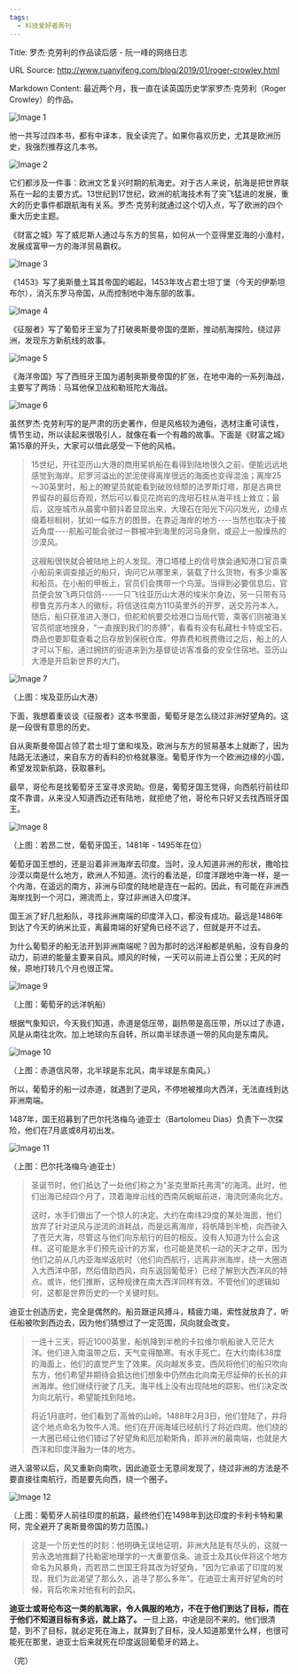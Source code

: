 ```yaml
---
tags:
  - 科技爱好者周刊
---
```

Title: 罗杰·克劳利的作品读后感 - 阮一峰的网络日志

URL Source: http://www.ruanyifeng.com/blog/2019/01/roger-crowley.html

Markdown Content:
最近两个月，我一直在读英国历史学家罗杰·克劳利（Roger Crowley）的作品。

![Image 1](https://www.wangbase.com/blogimg/asset/201901/bg2019011701.jpg)

他一共写过四本书，都有中译本，我全读完了。如果你喜欢历史，尤其是欧洲历史，我强烈推荐这几本书。

![Image 2](https://www.wangbase.com/blogimg/asset/201901/bg2019011702.jpg)

它们都涉及一件事：欧洲文艺复兴时期的航海史。对于古人来说，航海是把世界联系在一起的主要方式。13世纪到17世纪，欧洲的航海技术有了突飞猛进的发展，重大的历史事件都跟航海有关系。罗杰·克劳利就通过这个切入点，写了欧洲的四个重大历史主题。

《财富之城》写了威尼斯人通过与东方的贸易，如何从一个亚得里亚海的小渔村，发展成富甲一方的海洋贸易霸权。

![Image 3](https://www.wangbase.com/blogimg/asset/201901/bg2019011703.jpg)

《1453》写了奥斯曼土耳其帝国的崛起，1453年攻占君士坦丁堡（今天的伊斯坦布尔），消灭东罗马帝国，从而控制地中海东部的故事。

![Image 4](https://www.wangbase.com/blogimg/asset/201901/bg2019011704.jpg)

《征服者》写了葡萄牙王室为了打破奥斯曼帝国的垄断，推动航海探险，绕过非洲，发现东方新航线的故事。

![Image 5](https://www.wangbase.com/blogimg/asset/201901/bg2019011705.jpg)

《海洋帝国》写了西班牙王国为遏制奥斯曼帝国的扩张，在地中海的一系列海战，主要写了两场：马耳他保卫战和勒班陀大海战。

![Image 6](https://www.wangbase.com/blogimg/asset/201901/bg2019011706.jpg)

虽然罗杰·克劳利写的是严肃的历史著作，但是风格较为通俗，选材注重可读性，情节生动，所以读起来很吸引人，就像在看一个有趣的故事。下面是《财富之城》第15章的开头，大家可以借此感受一下他的风格。

> 15世纪，开往亚历山大港的商用桨帆船在看得到陆地很久之前，便能远远地感觉到海岸。尼罗河溢出的淤泥使得离岸很远的海面也变得混浊；离岸25～30英里时，船上的瞭望员就能看到破败倾颓的法罗斯灯塔，那是古典世界留存的最后奇观，然后可以看见花岗岩的庞培石柱从海平线上耸立；最后，这座城市从晨雾中颤抖着显现出来，大理石在阳光下闪闪发光，边缘点缀着棕榈树，犹如一幅东方的图景。在靠近海岸的地方----当然也取决于接近角度----航船可能会驶过一群被冲到海里的河马身侧，或迎上一股燥热的沙漠风。
> 
> 这艘船很快就会被陆地上的人发现。港口塔楼上的信号旗会通知港口官员乘小船前来调查接近的船只，询问它从哪里来，装载了什么货物，有多少乘客和船员。在小船的甲板上，官员们会携带一个鸟笼。当得到必要信息后，官员便会放飞两只信鸽----一只飞往亚历山大港的埃米尔身边，另一只带有马穆鲁克苏丹本人的徽标，将信送往南方110英里外的开罗，送交苏丹本人。随后，船只获准进入港口，但舵和帆要交给港口当局代管，乘客们则被海关官员彻底地搜身，"一直搜到我们的赤膊"，看看有没有私藏杜卡特或宝石，商品也要卸载查看之后存放到保税仓库。停靠费和税费缴过之后，船上的人才可以下船，通过拥挤的街道来到为基督徒访客准备的安全住宿地。亚历山大港是开启新世界的大门。

![Image 7](https://www.wangbase.com/blogimg/asset/201901/bg2019011714.jpg)

（上图：埃及亚历山大港）

下面，我想着重谈谈《征服者》这本书里面，葡萄牙是怎么绕过非洲好望角的。这是一段很有意思的历史。

自从奥斯曼帝国占领了君士坦丁堡和埃及，欧洲与东方的贸易基本上就断了，因为陆路无法通过，来自东方的香料的价格就暴涨。葡萄牙作为一个欧洲边缘的小国，希望发现新航路，获取暴利。

最早，哥伦布是找葡萄牙王室寻求资助。但是，葡萄牙国王觉得，向西航行前往印度不靠谱，从来没人知道西边还有陆地，就拒绝了他，哥伦布只好又去找西班牙国王。

![Image 8](https://www.wangbase.com/blogimg/asset/201901/bg2019011708.jpg)

（上图：若昂二世，葡萄牙国王，1481年 - 1495年在位）

葡萄牙国王想的，还是沿着非洲海岸去印度。当时，没人知道非洲的形状，撒哈拉沙漠以南是什么地方，欧洲人不知道。流行的看法是，印度洋跟地中海一样，是一个内海，在遥远的南方，非洲与印度的陆地是连在一起的。因此，有可能在非洲西海岸找到一个河口，溯流而上，穿过非洲进入印度洋。

国王派了好几批船队，寻找非洲南端的印度洋入口，都没有成功。最远是1486年到达了今天的纳米比亚，离最南端的好望角已经不远了，但就是开不过去。

为什么葡萄牙的船无法开到非洲南端呢？因为那时的远洋船都是帆船，没有自身的动力，前进的能量主要来自风。顺风的时候，一天可以前进上百公里；无风的时候，原地打转几个月也很正常。

![Image 9](https://www.wangbase.com/blogimg/asset/201901/bg2019011709.jpg)

（上图：葡萄牙的远洋帆船）

根据气象知识，今天我们知道，赤道是低压带，副热带是高压带，所以过了赤道，风是从南往北吹。加上地球向东自转，所以南半球赤道一带的风向是东南风。

![Image 10](https://www.wangbase.com/blogimg/asset/201901/bg2019011710.jpg)

（上图：赤道信风带，北半球是东北风，南半球是东南风。）

所以，葡萄牙的船一过赤道，就遇到了逆风，不停地被推向大西洋，无法直线到达非洲南端。

1487年，国王招募到了巴尔托洛梅乌·迪亚士（Bartolomeu Dias）负责下一次探险，他们在7月底或8月初出发。

![Image 11](https://www.wangbase.com/blogimg/asset/201901/bg2019011711.jpg)

（上图：巴尔托洛梅乌·迪亚士）

> 圣诞节时，他们抵达了一处他们称之为"圣克里斯托弗湾"的海湾。此时，他们出海已经四个月了，顶着海岸沿线的西南风蜿蜒前进，海流则涌向北方。
> 
> 这时，水手们做出了一个惊人的决定。大约在南纬29度的某处海面，他们放弃了针对逆风与逆流的消耗战，而是远离海岸，将帆降到半桅，向西驶入了苍茫大海，尽管这与他们向东航行的目的相反。没有人知道为什么会这样。这可能是水手们预先设计的方案，也可能是灵机一动的天才之举，因为他们之前从几内亚海岸返航时（他们向西航行，远离非洲海岸，绕一大圈进入大西洋中部，然后借助西风，向东返回葡萄牙）已经了解到大西洋风的特点。或许，他们推断，这种规律在南大西洋同样有效。不管他们的逻辑如何，这都是世界历史的一个关键时刻。

迪亚士创造历史，完全是偶然的。船员跟逆风搏斗，精疲力竭，索性就放弃了，听任船被吹到西边去，因为他们猜想过了一定范围，风向就会改变。

> 一连十三天，将近1000英里，船帆降到半桅的卡拉维尔帆船驶入茫茫大洋。他们进入南温带之后，天气变得酷寒。有水手死亡。在大约南纬38度的海面上，他们的直觉产生了效果。风向越发多变。西风将他们的船只吹向东方，他们希望并期待会抵达他们想象中仍然由北向南无尽延伸的长长的非洲海岸。他们继续行驶了几天。海平线上没有出现陆地的踪影。他们决定改为向北航行，希望能找到陆地。
> 
> 将近1月底时，他们看到了高耸的山岭。1488年2月3日，他们登陆了，并将这个地点命名为牧牛人湾。他们在开阔海域已经航行了将近四周。他们绕的一大圈已经让他们错过了好望角和厄加勒斯角，即非洲的最南端，也就是大西洋和印度洋融为一体的地方。

进入温带以后，风又重新向南吹，因此迪亚士无意间发现了，绕过非洲的方法是不要直接往南航行，而是要先向西，绕一个圈子。

![Image 12](https://www.wangbase.com/blogimg/asset/201901/bg2019011712.gif)

（上图：葡萄牙人前往印度的航路，最终他们在1498年到达印度的卡利卡特和果阿，完全避开了奥斯曼帝国的势力范围。）

> 这是一个历史性的时刻：他明确无误地证明，非洲大陆是有尽头的，这就一劳永逸地推翻了托勒密地理学的一大重要信条。迪亚士及其伙伴将这个地方命名为风暴角，而若昂二世国王将其改为好望角，"因为它承诺了印度的发现，我们为此渴望了那么久，追寻了那么多年"。在迪亚士离开好望角的时候，背后吹来对他有利的劲风。

**迪亚士或哥伦布这一类的航海家，令人佩服的地方，不在于他们到达了目标，而在于他们不知道目标有多远，就上路了。** 一旦上路，中途是回不来的。他们很清楚，到不了目标，就必定死在海上，就算到了目标，没人知道那里什么样，也很可能死在那里，迪亚士后来就死在印度返回葡萄牙的路上。

（完）
